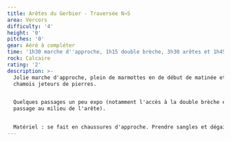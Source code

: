 ```yaml
---
title: Arêtes du Gerbier - Traversée N→S
area: Vercors
difficulty: '4'
height: '0'
pitches: '0'
gear: Aéré à compléter
time: '1h30 marche d''approche, 1h15 double brèche, 3h30 arêtes et 1h45 retour'
rock: Calcaire
rating: '2'
description: >-
  Jolie marche d'approche, plein de marmottes en de début de matinée et des
  chamois jeteurs de pierres.


  Quelques passages un peu expo (notamment l'accès à la double brèche et un
  passage au milieu de l'arête). 


  Matériel : se fait en chaussures d'approche. Prendre sangles et dégaines.
---
```


